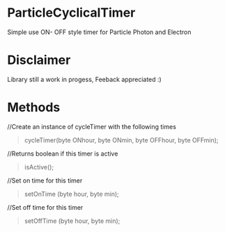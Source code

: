 # ParticleCyclicalTimer
Simple use ON- OFF style timer for Particle Photon and Electron

# Disclaimer
Library still a work in progess, Feeback appreciated :)

# Methods
//Create an instance of cycleTimer with the following times

>cycleTimer(byte ONhour, byte ONmin, byte OFFhour, byte OFFmin);
	
//Returns boolean if this timer is active

>isActive();
	
//Set on time for this timer

>setOnTime (byte hour, byte min);

//Set off time for this timer

>setOffTime (byte hour, byte min);
